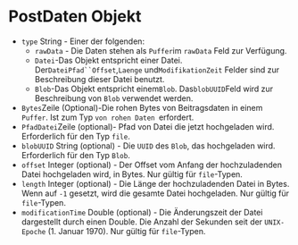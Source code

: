 # PostDaten Objekt

* `type` String - Einer der folgenden:
  * `rawData` - Die Daten stehen als `Puffer`im `rawData` Feld zur Verfügung.
  * `Datei`-Das Objekt entspricht einer Datei. Der`DateiPfad``Offset`,`Laenge` und`ModifikationZeit` Felder sind zur Beschreibung dieser Datei benutzt.
  * `Blob`-Das Objekt entspricht einem`Blob`. Das`blobUUID`Feld wird zur Beschreibung von `Blob` verwendet werden.
* `Bytes`Zeile (Optional)-Die rohen Bytes von Beitragsdaten in einem `Puffer`. Ist zum Typ `von rohen Daten `erfordert.
* `PfadDatei`Zeile (optional)- Pfad von Datei die jetzt hochgeladen wird. Erforderlich für den Typ `file`.
* `blobUUID` String (optional) - Die `UUID` des `Blob`, das hochgeladen wird. Erforderlich für den Typ `Blob`.
* `offset` Integer (optional) - Der Offset vom Anfang der hochzuladenden Datei hochgeladen wird, in Bytes. Nur gültig für `file`-Typen.
* `length` Integer (optional) - Die Länge der hochzuladenden Datei in Bytes. Wenn auf `-1` gesetzt, wird die gesamte Datei hochgeladen. Nur gültig für `file`-Typen.
* `modificationTime` Double (optional) - Die Änderungszeit der Datei dargestellt durch einen Double. Die Anzahl der Sekunden seit der `UNIX-Epoche` (1. Januar 1970). Nur gültig für `file`-Typen.

